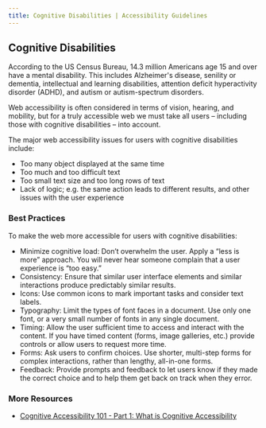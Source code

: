 ```yaml
---
title: Cognitive Disabilities | Accessibility Guidelines
---
```

## Cognitive Disabilities

According to the US Census Bureau, 14.3 million Americans age 15 and over have a mental disability. This includes Alzheimer's disease, senility or dementia, intellectual and learning disabilities, attention deficit hyperactivity disorder (ADHD), and autism or autism-spectrum disorders.

Web accessibility is often considered in terms of vision, hearing, and mobility, but for a truly accessible web we must take all users – including those with cognitive disabilities – into account.

The major web accessibility issues for users with cognitive disabilities include:

* Too many object displayed at the same time
* Too much and too difficult text
* Too small text size and too long rows of text
* Lack of logic; e.g. the same action leads to different results, and other issues with the user experience

### Best Practices
To make the web more accessible for users with cognitive disabilities:

* <span class="text-bold">Minimize cognitive load</span>: Don’t overwhelm the user. Apply a “less is more” approach.  You will never hear someone complain that a user experience is “too easy.”
* <span class="text-bold">Consistency</span>: Ensure that similar user interface elements and similar interactions produce predictably similar results.
* <span class="text-bold">Icons</span>: Use common icons to mark important tasks and consider text labels.
* <span class="text-bold">Typography</span>: Limit the types of font faces in a document. Use only one font, or a very small number of fonts in any single document.
* <span class="text-bold">Timing</span>: Allow the user sufficient time to access and interact with the content. If you have timed content (forms, image galleries, etc.) provide controls or allow users to request more time.
* <span class="text-bold">Forms</span>: Ask users to confirm choices. Use shorter, multi-step forms for complex interactions, rather than lengthy, all-in-one forms.
* <span class="text-bold">Feedback</span>: Provide prompts and feedback to let users know if they made the correct choice and to help them get back on track when they error.


### More Resources
* <a href='http://jkg3.com/Journal/cognitive-accessibility-101-part-1-what-is-cognitive-accessibility'>Cognitive Accessibility 101 - Part 1: What is Cognitive Accessibility</a>
